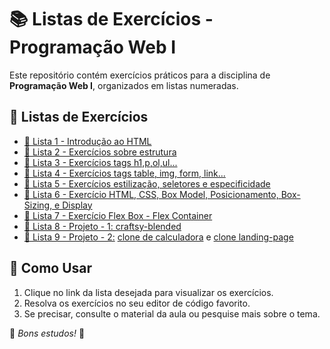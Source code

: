 # 📚 Listas de Exercícios - Programação Web I

Este repositório contém exercícios práticos para a disciplina de **Programação Web I**, organizados em listas numeradas.

## 📂 Listas de Exercícios  

- [📜 Lista 1 - Introdução ao HTML](pwI-lista-1.md)  
- [📜 Lista 2 - Exercícios sobre estrutura](pwI-lista-2.md)  
- [📜 Lista 3 - Exercícios tags h1,p,ol,ul...](pwI-lista-3.md)  
- [📜 Lista 4 - Exercícios tags table, img, form, link...](pwI-lista-4.md)  
- [📜 Lista 5 - Exercícios estilização, seletores e especificidade ](pwI-lista-5.md)  
- [📜 Lista 6 - Exercício HTML, CSS, Box Model, Posicionamento, Box-Sizing, e Display](pwI-lista-6.md)
- [📜 Lista 7 - Exercício Flex Box - Flex Container](pwI-lista-7.md)  
- [📜 Lista 8 - Projeto - 1: craftsy-blended](./pwI-lista-8/pwI-lista-8.md)  
- [📜 Lista 9 - Projeto - 2:]() [clone de calculadora](./pwI-lista-9/calculadora) e [clone landing-page](./pwI-lista-9/land-page)  

## 🚀 Como Usar  

1. Clique no link da lista desejada para visualizar os exercícios.  
2. Resolva os exercícios no seu editor de código favorito.  
3. Se precisar, consulte o material da aula ou pesquise mais sobre o tema.  

📌 *Bons estudos!* 🚀  


